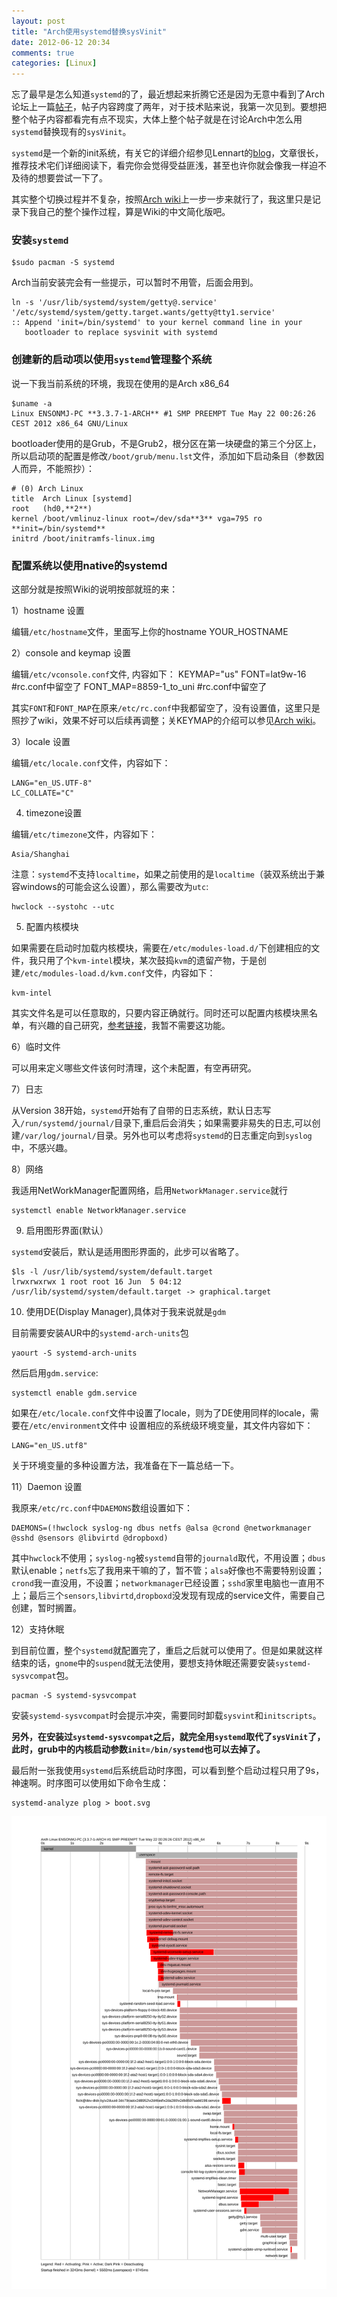 ```yaml
---
layout: post
title: "Arch使用systemd替换sysVinit"
date: 2012-06-12 20:34
comments: true
categories: [Linux]
---
```

忘了最早是怎么知道`systemd`的了，最近想起来折腾它还是因为无意中看到了Arch论坛上一篇[帖子][1]，帖子内容跨度了两年，对于技术贴来说，我第一次见到。要想把整个帖子内容都看完有点不现实，大体上整个帖子就是在讨论Arch中怎么用`systemd`替换现有的`sysVinit`。

`systemd`是一个新的init系统，有关它的详细介绍参见Lennart的[blog][2]，文章很长，推荐技术宅们详细阅读下，看完你会觉得受益匪浅，甚至也许你就会像我一样迫不及待的想要尝试一下了。

其实整个切换过程并不复杂，按照[Arch wiki][3]上一步一步来就行了，我这里只是记录下我自己的整个操作过程，算是Wiki的中文简化版吧。

### 安装`systemd` ###

    $sudo pacman -S systemd

Arch当前安装完会有一些提示，可以暂时不用管，后面会用到。

    ln -s '/usr/lib/systemd/system/getty@.service' '/etc/systemd/system/getty.target.wants/getty@tty1.service'
    :: Append 'init=/bin/systemd' to your kernel command line in your
       bootloader to replace sysvinit with systemd
<!--more-->
### 创建新的启动项以使用`systemd`管理整个系统 ###

说一下我当前系统的环境，我现在使用的是Arch x86_64

    $uname -a
    Linux ENSONMJ-PC **3.3.7-1-ARCH** #1 SMP PREEMPT Tue May 22 00:26:26 CEST 2012 x86_64 GNU/Linux

bootloader使用的是Grub，不是Grub2，根分区在第一块硬盘的第三个分区上，所以启动项的配置是修改`/boot/grub/menu.lst`文件，添加如下启动条目（参数因人而异，不能照抄）：

    # (0) Arch Linux
    title  Arch Linux [systemd]
    root   (hd0,**2**)
    kernel /boot/vmlinuz-linux root=/dev/sda**3** vga=795 ro **init=/bin/systemd**
    initrd /boot/initramfs-linux.img

### 配置系统以使用native的systemd ###

这部分就是按照Wiki的说明按部就班的来：

1）hostname 设置

编辑`/etc/hostname`文件，里面写上你的hostname
    YOUR_HOSTNAME

2）console and keymap 设置

编辑`/etc/vconsole.conf`文件, 内容如下：
    KEYMAP="us"
    FONT=lat9w-16 #rc.conf中留空了
    FONT_MAP=8859-1_to_uni #rc.conf中留空了

其实`FONT`和`FONT_MAP`在原来`/etc/rc.conf`中我都留空了，没有设置值，这里只是照抄了wiki，效果不好可以后续再调整；关KEYMAP的介绍可以参见[Arch wiki][4]。

3）locale 设置

编辑`/etc/locale.conf`文件，内容如下：

    LANG="en_US.UTF-8"
    LC_COLLATE="C"

4) timezone设置

编辑`/etc/timezone`文件，内容如下：

    Asia/Shanghai

注意：`systemd`不支持`localtime`，如果之前使用的是`localtime`（装双系统出于兼容windows的可能会这么设置），那么需要改为`utc`:

    hwclock --systohc --utc

5) 配置内核模块

如果需要在启动时加载内核模块，需要在`/etc/modules-load.d/`下创建相应的文件，我只用了个`kvm-intel`模块，某次鼓捣`kvm`的遗留产物，于是创建`/etc/modules-load.d/kvm.conf`文件，内容如下：

    kvm-intel

其实文件名是可以任意取的，只要内容正确就行。同时还可以配置内核模块黑名单，有兴趣的自己研究，[参考链接][5]，我暂不需要这功能。

6）临时文件

可以用来定义哪些文件该何时清理，这个未配置，有空再研究。

7）日志

从Version 38开始，`systemd`开始有了自带的日志系统，默认日志写入`/run/systemd/journal/`目录下,重启后会消失；如果需要非易失的日志,可以创建`/var/log/journal/`目录。另外也可以考虑将`systemd`的日志重定向到`syslog`中，不感兴趣。

8）网络

我适用NetWorkManager配置网络，启用`NetworkManager.service`就行

    systemctl enable NetworkManager.service

9) 启用图形界面(默认）

`systemd`安装后，默认是适用图形界面的，此步可以省略了。

    $ls -l /usr/lib/systemd/system/default.target 
    lrwxrwxrwx 1 root root 16 Jun  5 04:12 /usr/lib/systemd/system/default.target -> graphical.target

10) 使用DE(Display Manager),具体对于我来说就是`gdm`

目前需要安装AUR中的`systemd-arch-units`包

    yaourt -S systemd-arch-units

然后启用`gdm.service`:

    systemctl enable gdm.service

如果在`/etc/locale.conf`文件中设置了locale，则为了DE使用同样的locale，需要在`/etc/environment`文件中
设置相应的系统级环境变量，其文件内容如下：

    LANG="en_US.utf8"

关于环境变量的多种设置方法，我准备在下一篇总结一下。

11）Daemon 设置

我原来`/etc/rc.conf`中`DAEMONS`数组设置如下：

    DAEMONS=(!hwclock syslog-ng dbus netfs @alsa @crond @networkmanager @sshd @sensors @libvirtd @dropboxd)

其中`hwclock`不使用；`syslog-ng`被`systemd`自带的`journald`取代，不用设置；`dbus`默认enable；`netfs`忘了我用来干嘛的了，暂不管；`alsa`好像也不需要特别设置；`crond`我一直没用，不设置；`networkmanager`已经设置；`sshd`家里电脑也一直用不上；最后三个`sensors`,`libvirtd`,`dropboxd`没发现有现成的service文件，需要自己创建，暂时搁置。

12）支持休眠

到目前位置，整个`systemd`就配置完了，重启之后就可以使用了。但是如果就这样结束的话，`gnome`中的`suspend`就无法使用，要想支持休眠还需要安装`systemd-sysvcompat`包。

    pacman -S systemd-sysvcompat

安装`systemd-sysvcompat`时会提示冲突，需要同时卸载`sysvint`和`initscripts`。

**另外，在安装过`systemd-sysvcompat`之后，就完全用`systemd`取代了`sysVinit`了，此时，grub中的内核启动参数`init=/bin/systemd`也可以去掉了。**

最后附一张我使用`systemd`后系统启动时序图，可以看到整个启动过程只用了9s，神速啊。时序图可以使用如下命令生成：

    systemd-analyze plog > boot.svg

![Boot with systemd in arch](/images/boot.svg "Boot with systemd in arch")

[1]: https://bbs.archlinux.org/viewtopic.php?id=96316
[2]: http://0pointer.de/blog/projects/systemd.html
[3]: https://wiki.archlinux.org/index.php/Systemd
[4]: https://wiki.archlinux.org/index.php/KEYMAP
[5]: https://wiki.archlinux.org/index.php/Systemd#Configure_kernel_modules_blacklist
